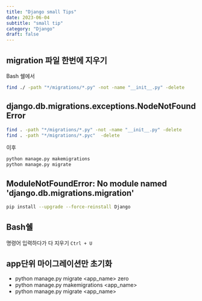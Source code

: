 ```yaml
---
title: "Django small Tips"
date: 2023-06-04
subtitle: "small tip"
category: "Django"
draft: false
---
```


## migration 파일 한번에 지우기

Bash 쉘에서

```bash
find ./ -path "*/migrations/*.py" -not -name "__init__.py" -delete
```

## django.db.migrations.exceptions.NodeNotFoundError

```bash
find . -path "*/migrations/*.py" -not -name "__init__.py" -delete
find . -path "*/migrations/*.pyc"  -delete
```

이후

```bash
python manage.py makemigrations
python manage.py migrate
```

## ModuleNotFoundError: No module named 'django.db.migrations.migration'

```bash
pip install --upgrade --force-reinstall Django
```

## Bash쉘

명령어 입력하다가 다 지우기 `Ctrl + U`

## app단위 마이그레이션만 초기화

- python manage.py migrate <app_name> zero
- python manage.py makemigrations <app_name>
- python manage.py migrate <app_name>
